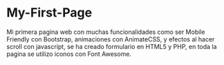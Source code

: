 # My-First-Page
Mi primera pagina web con muchas funcionalidades como ser Mobile Friendly con Bootstrap, animaciones con AnimateCSS, y efectos al hacer scroll con javascript, se ha creado formulario en HTML5 y PHP, en toda la pagina se utilizo iconos con Font Awesome.
